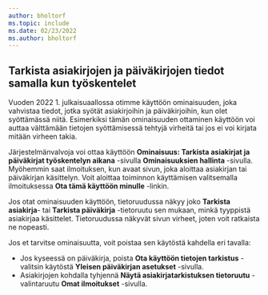 ```yaml
---
author: bholtorf
ms.topic: include
ms.date: 02/23/2022
ms.author: bholtorf
---
```

## <a name="check-data-in-documents-and-journals-while-you-work" />Tarkista asiakirjojen ja päiväkirjojen tiedot samalla kun työskentelet

Vuoden 2022 1. julkaisuaallossa otimme käyttöön ominaisuuden, joka vahvistaa tiedot, jotka syötät asiakirjoihin ja päiväkirjoihin, kun olet syöttämässä niitä. Esimerkiksi tämän ominaisuuden ottaminen käyttöön voi auttaa välttämään tietojen syöttämisessä tehtyjä virheitä tai jos ei voi kirjata mitään virheen takia. 

Järjestelmänvalvoja voi ottaa käyttöön **Ominaisuus: Tarkista asiakirjat ja päiväkirjat työskentelyn aikana** -sivulla **Ominaisuuksien hallinta** -sivulla. Myöhemmin saat ilmoituksen, kun avaat sivun, joka aloittaa asiakirjan tai päiväkirjan käsittelyn. Voit aloittaa toiminnon käyttämisen valitsemalla ilmoituksessa **Ota tämä käyttöön minulle** -linkin. 

Jos otat ominaisuuden käyttöön, tietoruudussa näkyy joko **Tarkista asiakirja**- tai **Tarkista päiväkirja** -tietoruutu sen mukaan, minkä tyyppistä asiakirjaa käsittelet. Tietoruudussa näkyvät sivun virheet, joten voit ratkaista ne nopeasti.

Jos et tarvitse ominaisuutta, voit poistaa sen käytöstä kahdella eri tavalla:

* Jos kyseessä on päiväkirja, poista **Ota käyttöön tietojen tarkistus** -valitsin käytöstä **Yleisen päiväkirjan asetukset** -sivulla.
* Asiakirjojen kohdalla tyhjennä **Näytä asiakirjatarkistuksen tietoruutu** -valintaruutu **Omat ilmoitukset** -sivulla.
